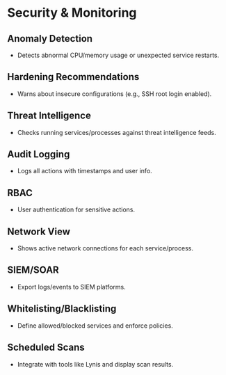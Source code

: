 # Security & Monitoring

## Anomaly Detection
- Detects abnormal CPU/memory usage or unexpected service restarts.

## Hardening Recommendations
- Warns about insecure configurations (e.g., SSH root login enabled).

## Threat Intelligence
- Checks running services/processes against threat intelligence feeds.

## Audit Logging
- Logs all actions with timestamps and user info.

## RBAC
- User authentication for sensitive actions.

## Network View
- Shows active network connections for each service/process.

## SIEM/SOAR
- Export logs/events to SIEM platforms.

## Whitelisting/Blacklisting
- Define allowed/blocked services and enforce policies.

## Scheduled Scans
- Integrate with tools like Lynis and display scan results.
